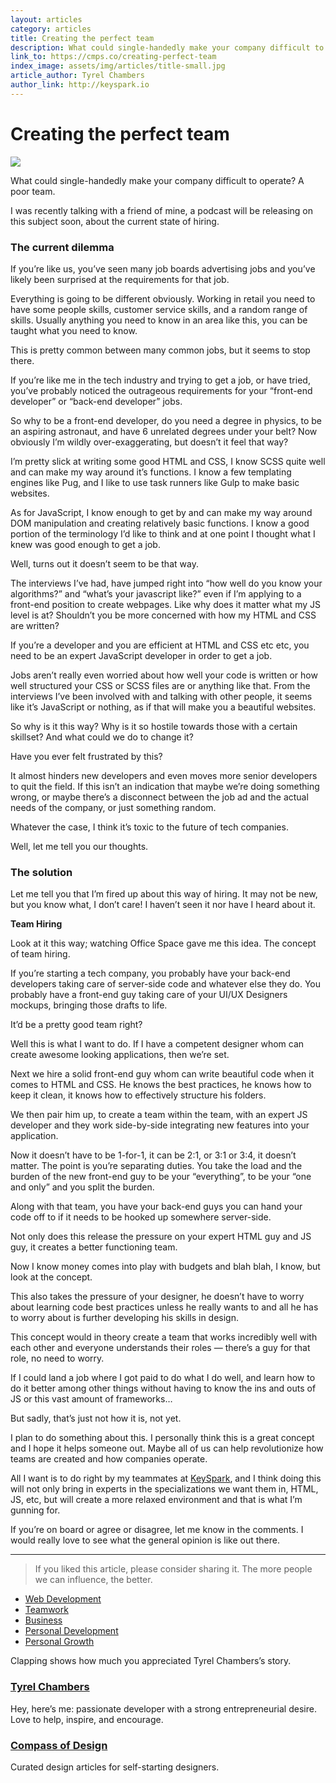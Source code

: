 ```yaml
---
layout: articles
category: articles
title: Creating the perfect team
description: What could single-handedly make your company difficult to operate? A poor team. I was recently talking with a friend of mine, a podcast will be releasing on this subject soon, about the current state of hiring. The current dilemma. If you’re like us, you’ve seen many job boards advertising jobs and you’ve likely been surprised at the requirements for that job.
link_to: https://cmps.co/creating-perfect-team
index_image: assets/img/articles/title-small.jpg
article_author: Tyrel Chambers
author_link: http://keyspark.io
---
```

# Creating the perfect team

![](https://cdn-images-1.medium.com/max/1000/1*da6_ok-_fgs_avgHkUJpnw.jpeg)

What could single-handedly make your company difficult to operate? A poor team.

I was recently talking with a friend of mine, a podcast will be releasing on
this subject soon, about the current state of hiring.

### The current dilemma

If you’re like us, you’ve seen many job boards advertising jobs and you’ve
likely been surprised at the requirements for that job.

Everything is going to be different obviously. Working in retail you need to
have some people skills, customer service skills, and a random range of skills.
Usually anything you need to know in an area like this, you can be taught what
you need to know.

This is pretty common between many common jobs, but it seems to stop there.

If you’re like me in the tech industry and trying to get a job, or have tried,
you’ve probably noticed the outrageous requirements for your “front-end
developer” or “back-end developer” jobs.

So why to be a front-end developer, do you need a degree in physics, to be an
aspiring astronaut, and have 6 unrelated degrees under your belt? Now obviously
I’m wildly over-exaggerating, but doesn’t it feel that way?

I’m pretty slick at writing some good HTML and CSS, I know SCSS quite well and
can make my way around it’s functions. I know a few templating engines like Pug,
and I like to use task runners like Gulp to make basic websites.

As for JavaScript, I know enough to get by and can make my way around DOM
manipulation and creating relatively basic functions. I know a good portion of
the terminology I’d like to think and at one point I thought what I knew was
good enough to get a job.

Well, turns out it doesn’t seem to be that way.

The interviews I’ve had, have jumped right into “how well do you know your
algorithms?” and “what’s your javascript like?” even if I’m applying to a
front-end position to create webpages. Like why does it matter what my JS level
is at? Shouldn’t you be more concerned with how my HTML and CSS are written?

If you’re a developer and you are efficient at HTML and CSS etc etc, you need to
be an expert JavaScript developer in order to get a job.

Jobs aren’t really even worried about how well your code is written or how well
structured your CSS or SCSS files are or anything like that. From the interviews
I’ve been involved with and talking with other people, it seems like it’s
JavaScript or nothing, as if that will make you a beautiful websites.

So why is it this way? Why is it so hostile towards those with a certain
skillset? And what could we do to change it?

Have you ever felt frustrated by this?

It almost hinders new developers and even moves more senior developers to quit
the field. If this isn’t an indication that maybe we’re doing something wrong,
or maybe there’s a disconnect between the job ad and the actual needs of the
company, or just something random.

Whatever the case, I think it’s toxic to the future of tech companies.

Well, let me tell you our thoughts.

### The solution

Let me tell you that I’m fired up about this way of hiring. It may not be new,
but you know what, I don’t care! I haven’t seen it nor have I heard about it.

**Team Hiring**

Look at it this way; watching Office Space gave me this idea. The concept of
team hiring.

If you’re starting a tech company, you probably have your back-end developers
taking care of server-side code and whatever else they do. You probably have a
front-end guy taking care of your UI/UX Designers mockups, bringing those drafts
to life.

It’d be a pretty good team right?

Well this is what I want to do. If I have a competent designer whom can create
awesome looking applications, then we’re set.

Next we hire a solid front-end guy whom can write beautiful code when it comes
to HTML and CSS. He knows the best practices, he knows how to keep it clean, it
knows how to effectively structure his folders.

We then pair him up, to create a team within the team, with an expert JS
developer and they work side-by-side integrating new features into your
application.

Now it doesn’t have to be 1-for-1, it can be 2:1, or 3:1 or 3:4, it doesn’t
matter. The point is you’re separating duties. You take the load and the burden
of the new front-end guy to be your “everything”, to be your “one and only” and
you split the burden.

Along with that team, you have your back-end guys you can hand your code off to
if it needs to be hooked up somewhere server-side.

Not only does this release the pressure on your expert HTML guy and JS guy, it
creates a better functioning team.

Now I know money comes into play with budgets and blah blah, I know, but look at
the concept.

This also takes the pressure of your designer, he doesn’t have to worry about
learning code best practices unless he really wants to and all he has to worry
about is further developing his skills in design.

This concept would in theory create a team that works incredibly well with each
other and everyone understands their roles — there’s a guy for that role, no
need to worry.

If I could land a job where I got paid to do what I do well, and learn how to do
it better among other things without having to know the ins and outs of JS or
this vast amount of frameworks…

But sadly, that’s just not how it is, not yet.

I plan to do something about this. I personally think this is a great concept
and I hope it helps someone out. Maybe all of us can help revolutionize how
teams are created and how companies operate.

All I want is to do right by my teammates at
[KeySpark](http://www.keyspark.io/), and I think doing this will not only bring
in experts in the specializations we want them in, HTML, JS, etc, but will
create a more relaxed environment and that is what I’m gunning for.

If you’re on board or agree or disagree, let me know in the comments. I would
really love to see what the general opinion is like out there.

*****

> If you liked this article, please consider sharing it. The more people we can
> influence, the better.

* [Web
Development](https://read.compassofdesign.com/tagged/web-development?source=post)
* [Teamwork](https://read.compassofdesign.com/tagged/teamwork?source=post)
* [Business](https://read.compassofdesign.com/tagged/business?source=post)
* [Personal
Development](https://read.compassofdesign.com/tagged/personal-development?source=post)
* [Personal
Growth](https://read.compassofdesign.com/tagged/personal-growth?source=post)

Clapping shows how much you appreciated Tyrel Chambers’s story.

### [Tyrel Chambers](https://read.compassofdesign.com/@tyrel.chambers)

Hey, here’s me: passionate developer with a strong entrepreneurial desire. Love
to help, inspire, and encourage.

### [Compass of Design](https://read.compassofdesign.com/?source=footer_card)

Curated design articles for self-starting designers.

